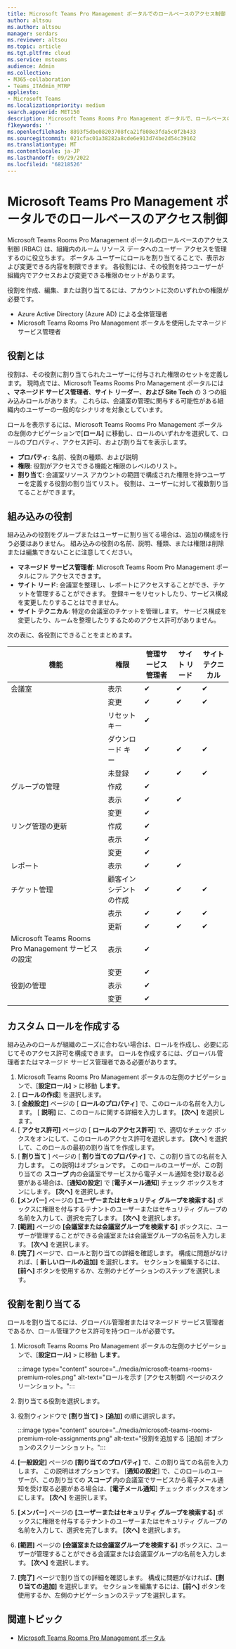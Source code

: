 ```yaml
---
title: Microsoft Teams Pro Management ポータルでのロールベースのアクセス制御
author: altsou
ms.author: altsou
manager: serdars
ms.reviewer: altsou
ms.topic: article
ms.tgt.pltfrm: cloud
ms.service: msteams
audience: Admin
ms.collection:
- M365-collaboration
- Teams_ITAdmin_MTRP
appliesto:
- Microsoft Teams
ms.localizationpriority: medium
search.appverid: MET150
description: Microsoft Teams Rooms Pro Management ポータルで、ロールベースのアクセス制御について説明します。
f1keywords: ''
ms.openlocfilehash: 8893f5dbe08203708fca21f808e3fda5c0f2b433
ms.sourcegitcommit: 021cfac01a38282a8cde6e913d74be2d54c39162
ms.translationtype: MT
ms.contentlocale: ja-JP
ms.lasthandoff: 09/29/2022
ms.locfileid: "68218526"
---
```

# <a name="role-based-access-control-in-the-microsoft-teams-pro-management-portal"></a>Microsoft Teams Pro Management ポータルでのロールベースのアクセス制御

Microsoft Teams Rooms Pro Management ポータルのロールベースのアクセス制御 (RBAC) は、組織内のルーム リソース データへのユーザー アクセスを管理するのに役立ちます。 ポータル ユーザーにロールを割り当てることで、表示および変更できる内容を制限できます。 各役割には、その役割を持つユーザーが組織内でアクセスおよび変更できる権限のセットがあります。

役割を作成、編集、または割り当てるには、アカウントに次のいずれかの権限が必要です。

- Azure Active Directory (Azure AD) による全体管理者
- Microsoft Teams Rooms Pro Management ポータルを使用したマネージド サービス管理者

## <a name="what-is-a-role"></a>役割とは

役割は、その役割に割り当てられたユーザーに付与された権限のセットを定義します。 現時点では、Microsoft Teams Rooms Pro Management ポータルには **、マネージド サービス管理者**、**サイト リーダー**、**および Site Tech** の 3 つの組み込みロールがあります。 これらは、会議室の管理に関与する可能性がある組織内のユーザーの一般的なシナリオを対象としています。

ロールを表示するには、Microsoft Teams Rooms Pro Management ポータルの左側のナビゲーションで[**ロール]** に移動し、ロールのいずれかを選択して、ロールのプロパティ、アクセス許可、および割り当てを表示します。  

- **プロパティ**: 名前、役割の種類、および説明
- **権限**: 役割がアクセスできる機能と権限のレベルのリスト。
- **割り当て**: 会議室リソース アカウントの範囲で構成された権限を持つユーザーを定義する役割の割り当てリスト。 役割は、ユーザーに対して複数割り当てることができます。

## <a name="built-in-roles"></a>組み込みの役割

組み込みの役割をグループまたはユーザーに割り当てる場合は、追加の構成を行う必要はありません。 組み込みの役割の名前、説明、種類、または権限は削除または編集できないことに注意してください。

- **マネージド サービス管理者**: Microsoft Teams Room Pro Management ポータルにフル アクセスできます。
- **サイト リード**: 会議室を整理し、レポートにアクセスすることができ、チケットを管理することができます。 登録キーをリセットしたり、サービス構成を変更したりすることはできません。  
- **サイト テクニカル**: 特定の会議室のチケットを管理します。 サービス構成を変更したり、ルームを整理したりするためのアクセス許可がありません。

次の表に、各役割にできることをまとめます。

|機能 |権限 |管理サービス管理者  |サイト リード  |サイト テクニカル  |
|---------|---------|---------|---------|---------|
|会議室     |表示        |&#10004;           |&#10004;           |&#10004;  |
|    |変更         |&#10004;           |&#10004;           |&#10004; |
|    |リセット キー         |&#10004;           |         ||
|    |ダウンロード キー         |&#10004;           |&#10004;          |&#10004; |
|    |未登録         |&#10004;           |&#10004;           |&#10004; |
|グループの管理   |作成         |&#10004;           |           ||
|    |表示       |&#10004;          |&#10004;           ||
|    |変更         |&#10004;           |           ||
|リング管理の更新    |作成         |&#10004;           |           ||
|    |表示         |&#10004;           |           ||
|    |変更         |&#10004;           |           ||
|レポート   |表示        |&#10004;           |&#10004;           ||
|チケット管理   |顧客インシデントの作成         |&#10004;           |&#10004;           |&#10004;  |
|    |表示         |&#10004;           |&#10004;           |&#10004;  |
|    |更新         |&#10004;           |&#10004;           |&#10004;  |
|Microsoft Teams Rooms Pro Management サービスの設定    |表示         |&#10004;           |         ||
|    |変更        |&#10004;           |         ||
|役割の管理    |表示         |&#10004;           |         ||
|    |変更         |&#10004;           |         ||

## <a name="create-a-custom-role"></a>カスタム ロールを作成する

組み込みのロールが組織のニーズに合わない場合は、ロールを作成し、必要に応じてそのアクセス許可を構成できます。 ロールを作成するには、グローバル管理者またはマネージド サービス管理者である必要があります。 

1. Microsoft Teams Rooms Pro Management ポータルの左側のナビゲーションで、[**設定ロール]** >  に移動 **します**。
2. [ **ロールの作成**] を選択します。
3. [ **全般設定]** ページの [ **ロールのプロパティ**] で、このロールの名前を入力します。 [ **説明]** に、このロールに関する詳細を入力します。 **[次へ]** を選択します。
4. [ **アクセス許可]** ページの [ **ロールのアクセス許可**] で、適切なチェック ボックスをオンにして、このロールのアクセス許可を選択します。 **[次へ**] を選択して、このロールの最初の割り当てを作成します。
5. [ **割り当て** ] ページの [ **割り当てのプロパティ]** で、この割り当ての名前を入力します。 この説明はオプションです。 このロールのユーザーが、この割り当ての **スコープ** 内の会議室でサービスから電子メール通知を受け取る必要がある場合は、[**通知の設定**] で [**電子メール通知**] チェック ボックスをオンにします。 **[次へ]** を選択します。
6. **[メンバー]** ページの **[ユーザーまたはセキュリティ グループを検索する]** ボックスに権限を付与するテナントのユーザーまたはセキュリティ グループの名前を入力して、選択を完了します。 **[次へ]** を選択します。 
7. **[範囲]** ページの **[会議室または会議室グループを検索する]** ボックスに、ユーザーが管理することができる会議室または会議室グループの名前を入力します。 **[次へ]** を選択します。
8. **[完了]** ページで、ロールと割り当ての詳細を確認します。 構成に問題がなければ、[ **新しいロールの追加]** を選択します。 セクションを編集するには、**[前へ]** ボタンを使用するか、左側のナビゲーションのステップを選択します。  

## <a name="assign-a-role"></a>役割を割り当てる

ロールを割り当てるには、グローバル管理者またはマネージド サービス管理者であるか、ロール管理アクセス許可を持つロールが必要です。

1. Microsoft Teams Rooms Pro Management ポータルの左側のナビゲーションで、[**設定ロール]** >  に移動 **します**。

    :::image type="content" source="../media/microsoft-teams-rooms-premium-roles.png" alt-text="ロールを示す [アクセス制御] ページのスクリーンショット。":::

2. 割り当てる役割を選択します。
3. 役割ウィンドウで **[割り当て]** > **[追加]** の順に選択します。

    :::image type="content" source="../media/microsoft-teams-rooms-premium-role-assignments.png" alt-text="役割を追加する [追加] オプションのスクリーンショット。":::

4. **[一般設定]** ページの **[割り当てのプロパティ]** で、この割り当ての名前を入力します。 この説明はオプションです。 [**通知の設定**] で、このロールのユーザーが、この割り当ての **スコープ** 内の会議室でサービスから電子メール通知を受け取る必要がある場合は、[**電子メール通知**] チェック ボックスをオンにします。 **[次へ]** を選択します。 
5. **[メンバー]** ページの **[ユーザーまたはセキュリティ グループを検索する]** ボックスに権限を付与するテナントのユーザーまたはセキュリティ グループの名前を入力して、選択を完了します。 **[次へ]** を選択します。 
6. **[範囲]** ページの **[会議室または会議室グループを検索する]** ボックスに、ユーザーが管理することができる会議室または会議室グループの名前を入力します。 **[次へ]** を選択します。
7. **[完了]** ページで割り当ての詳細を確認します。 構成に問題がなければ、**[割り当ての追加]** を選択します。 セクションを編集するには、**[前へ]** ボタンを使用するか、左側のナビゲーションのステップを選択します。  

## <a name="related-topics"></a>関連トピック

- [Microsoft Teams Rooms Pro Management ポータル](microsoft-teams-rooms-premium.md)
